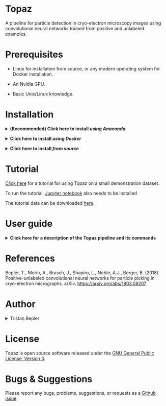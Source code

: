 # Topaz
A pipeline for particle detection in cryo-electron microscopy images using convolutional neural networks trained from positive and unlabeled examples.

# Prerequisites

- Linux for installation from source, or any modern operating system for Docker installation.

- An Nvidia GPU.

- Basic Unix/Linux knowledge.

# Installation

**<details><summary> (Recommended) Click here to install *using Anaconda*</summary><p>**

If you do not have the Anaconda python distribution, [please install it following the instructions on their website](https://www.anaconda.com/download).

We strongly recommend installing Topaz into a separate conda environment. To create a conda environment for Topaz:
```
conda create -n topaz python=3.6 # or 2.7 if you prefer python 2
source activate topaz # this changes to the topaz conda environment, 'conda activate topaz' can be used with anaconda >= 4.4 if properly configured
# source deactivate # returns to the base conda environment
```
More information on conda environments can be found [here](https://conda.io/docs/user-guide/tasks/manage-environments.html).

## Install Topaz and its dependencies

__At the moment, prebuilt Topaz is only provided for 64-bit linux__

To install the precompiled Topaz package and its dependencies including pytorch:
```
conda install topaz -c tbepler -c soumith
```
This installs pytorch from the soumith channel. To install pytorch for cuda 8.0, you also need to install the 'cuda80' package:
```
conda install cuda80 -c soumith
```
or combined into a single command:
```
conda install topaz cuda80 -c tbepler -c soumith
```

</p></details>

**<details><summary>Click here to install *using Docker*</summary><p>**

**<details><summary>Do you have Docker installed? If not, *click here*</summary><p>**

## Linux/MacOS &nbsp;&nbsp; *(command line)*

Download and install Docker 1.21 or greater for [Linux](https://docs.docker.com/engine/installation/) or [MacOS](https://store.docker.com/editions/community/docker-ce-desktop-mac).

> Consider using a Docker 'convenience script' to install (search on your OS's Docker installation webpage).

Launch docker according to your Docker engine's instructions, typically ``docker start``.  

> **Note:** You must have sudo or root access to *install* Docker. If you do not wish to *run* Docker as sudo/root, you need to configure user groups as described here: https://docs.docker.com/install/linux/linux-postinstall/

## Windows &nbsp;&nbsp; *(GUI & command line)*

Download and install [Docker Toolbox for Windows](https://docs.docker.com/toolbox/toolbox_install_windows/). 

Launch Kitematic.

> If on first startup Kitematic displays a red error suggesting that you run using VirtualBox, do so.

> **Note:** [Docker Toolbox for MacOS](https://docs.docker.com/toolbox/toolbox_install_mac/) has not yet been tested.

## What is Docker?

[This tutorial explains why Docker is useful.](https://www.youtube.com/watch?v=YFl2mCHdv24)

</p></details>

<br/>

A Dockerfile is provided to build images with CUDA support. Build from the github repo:
```
docker build -t topaz https://github.com/tbepler/topaz.git
```

or download the source code and build from the source directory
```
git clone https://github.com/tbepler/topaz
cd topaz
docker build -t topaz .
```

</p></details>

**<details><summary>Click here to install *from source*</summary><p>**

_Recommended: install Topaz into a virtual Python environment_  
See https://conda.io/docs/user-guide/tasks/manage-environments.html or https://virtualenv.pypa.io/en/stable/ for setting one up.

#### Install the dependencies 

Tested with python 3.6 and 2.7

- pytorch (=0.2.0)
- torchvision (=0.1.9)
- pillow (>= 4.2.1)
- numpy (>= 1.11)
- pandas (>= 0.20.3) 
- scipy (>= 0.19.1)
- scikit-learn (>= 0.19.0)
- cython (>= 0.26)

Easy installation of dependencies
```
conda install numpy pandas scikit-learn cython
conda install -c soumith pytorch=0.2.0 torchvision
```
To install PyTorch for CUDA 8
```
conda install -c soumith pytorch=0.2.0 torchvision cuda80
```
For more info on installing pytorch see http://pytorch.org

#### Download the source code
```
git clone https://github.com/tbepler/topaz
```

#### Install Topaz

Move to the source code directory
```
cd topaz
```

Install Topaz into your Python path including the topaz command line interface
```
pip install .
```

To install for development use
```
pip install -e .
```

To only compile the cython files
```
python setup.py build_ext --inplace
```

</p></details>

# Tutorial

[Click here](tutorial/01_walkthrough.ipynb) for a tutorial for using Topaz on a small demonstration dataset.

To run the tutorial, [Jupyter notebook](http://jupyter.org/install) also needs to be installed

The tutorial data can be downloaded [here](http://bergerlab-downloads.csail.mit.edu/topaz/topaz-tutorial-data.tar.gz).

# User guide

**<details><summary>Click here for a description of the Topaz pipeline and its commands</summary><p>**

The command line interface is structured as a single entry command (topaz) with different steps defined as subcommands. A general usage guide is provided below with brief instructions for the most important subcommands in the particle picking pipeline.

To see a list of all subcommands with a brief description of each, run `topaz --help`

### Image preprocessing

#### Downsampling (topaz downsample)

It is recommened to downsample and normalize images prior to model training and prediction.

The downsample script uses the discrete Fourier transform to reduce the spacial resolution of images. It can be used as
```
topaz downsample --scale={downsampling factor} --output={output image path} {input image path} 
```
```
usage: topaz downsample [-h] [-s SCALE] [-o OUTPUT] [-v] file

positional arguments:
  file

optional arguments:
  -h, --help            show this help message and exit
  -s SCALE, --scale SCALE
                        downsampling factor (default: 4)
  -o OUTPUT, --output OUTPUT
                        output file
  -v, --verbose         print info
```

#### Normalization (topaz normalize)

The normalize script can then be used to normalize the images. This script fits a two component Gaussian mixture model with an additional scaling multiplier per image to capture carbon pixels and account for differences in exposure. The pixel values are then adjusted by dividing each image by its scaling factor and then subtracting the mean and dividing by the standard deviation of the dominant Gaussian mixture component. It can be used as
```
topaz normalize --destdir={directory to put normalized images} [list of image files]
```
```
usage: topaz normalize [-h] [-s SAMPLE] [--niters NITERS] [--seed SEED]
                       [-o DESTDIR] [-v]
                       files [files ...]

positional arguments:
  files

optional arguments:
  -h, --help            show this help message and exit
  -s SAMPLE, --sample SAMPLE
                        pixel sampling factor for model fit (default: 100)
  --niters NITERS       number of iterations to run for model fit (default:
                        200)
  --seed SEED           random seed for model initialization (default: 1)
  -o DESTDIR, --destdir DESTDIR
                        output directory
  -v, --verbose         verbose output
```

#### Single-step preprocessing (topaz preprocess)

Both downsampling and normalization can be performed in one step with the preprocess script.
```
topaz preprocess --scale={downsampling factor} --destdir={directory to put processed images} [list of image files]
```
```
usage: topaz preprocess [-h] [-s SCALE] [-t NUM_WORKERS]
                        [--pixel-sampling PIXEL_SAMPLING] [--niters NITERS]
                        [--seed SEED] -o DESTDIR [-v]
                        files [files ...]

positional arguments:
  files

optional arguments:
  -h, --help            show this help message and exit
  -s SCALE, --scale SCALE
                        rescaling factor for image downsampling (default: 4)
  -t NUM_WORKERS, --num-workers NUM_WORKERS
                        number of processes to use for parallel image
                        downsampling (default: 0)
  --pixel-sampling PIXEL_SAMPLING
                        pixel sampling factor for model fit (default: 100)
  --niters NITERS       number of iterations to run for model fit (default:
                        200)
  --seed SEED           random seed for model initialization (default: 1)
  -o DESTDIR, --destdir DESTDIR
                        output directory
  -v, --verbose         verbose output
```

### Model training 

#### File formats
The training script requires a file listing the image file paths and another listing the particle coordinates. Coordinates index images from the top left. These files should be tab delimited with headers as follows:

image file list
```
image_name	path
...

```

particle coordinates
```
image_name	x_coord	y_coord
...
```

#### Train region classifiers with labeled particles (topaz train)
Models are trained using the `topaz train` command.
```
usage: topaz train [-h] [--train-images TRAIN_IMAGES]
                   [--train-targets TRAIN_TARGETS] [--test-images TEST_IMAGES]
                   [--test-targets TEST_TARGETS] [-k K_FOLD] [--fold FOLD]
                   [--cross-validation-seed CROSS_VALIDATION_SEED]
                   [--radius RADIUS] [-m MODEL] [--units UNITS]
                   [--dropout DROPOUT] [--bn {on,off}] [--pooling POOLING]
                   [--unit-scaling UNIT_SCALING] [--ngf NGF]
                   [--method {PN,GE-KL,GE-binomial,PU}]
                   [--autoencoder AUTOENCODER] [--pi PI] [--slack SLACK]
                   [--l2 L2] [--learning-rate LEARNING_RATE] [--natural]
                   [--minibatch-size MINIBATCH_SIZE]
                   [--minibatch-balance MINIBATCH_BALANCE]
                   [--epoch-size EPOCH_SIZE] [--num-epochs NUM_EPOCHS]
                   [--num-workers NUM_WORKERS]
                   [--test-batch-size TEST_BATCH_SIZE] [-d DEVICE]
                   [--save-prefix SAVE_PREFIX] [--output OUTPUT] [--describe]

optional arguments:
  -h, --help            show this help message and exit
  --train-images TRAIN_IMAGES
                        path to file listing the training images
  --train-targets TRAIN_TARGETS
                        path to file listing the training particle coordinates
  --test-images TEST_IMAGES
                        path to file listing the test images, optional
  --test-targets TEST_TARGETS
                        path to file listing the testing particle coordinates,
                        optional
  -k K_FOLD, --k-fold K_FOLD
                        option to split the training set into K folds for
                        cross validation (default: not used)
  --fold FOLD           when using K-fold cross validation, sets which fold is
                        used as the heldout test set (default: 0)
  --cross-validation-seed CROSS_VALIDATION_SEED
                        random seed for partitioning data into folds (default:
                        42)
  --radius RADIUS       pixel radius around particle centers to consider
                        positive (default: 0)
  -m MODEL, --model MODEL
                        model type to fit (default: resnet8)
  --units UNITS         number of units model parameter (default: 32)
  --dropout DROPOUT     dropout rate model parameter(default: 0.0)
  --bn {on,off}         use batch norm in the model (default: on)
  --pooling POOLING     pooling method to use (default: none)
  --unit-scaling UNIT_SCALING
                        scale the number of units up by this factor every
                        layer (default: 1)
  --ngf NGF             scaled number of units per layer in generative model
                        if used (default: 32)
  --method {PN,GE-KL,GE-binomial,PU}
                        objective function to use for learning the region
                        classifier (default: GE-binomial)
  --autoencoder AUTOENCODER
                        option to augment method with autoencoder. weight on
                        reconstruction error (default: 0)
  --pi PI               parameter specifying fraction of data that is expected
                        to be positive
  --slack SLACK         weight on GE penalty (default: 10 x number of
                        particles for GE-KL, 1 for GE-binomial)
  --l2 L2               l2 regularizer on the model parameters (default: 0)
  --learning-rate LEARNING_RATE
                        learning rate for the optimizer (default: 0.001)
  --natural             sample unbiasedly from the data to form minibatches
                        rather than sampling particles and not particles at
                        ratio given by minibatch-balance parameter
  --minibatch-size MINIBATCH_SIZE
                        number of data points per minibatch (default: 256)
  --minibatch-balance MINIBATCH_BALANCE
                        fraction of minibatch that is positive data points
                        (default: 1/16)
  --epoch-size EPOCH_SIZE
                        number of parameter updates per epoch (default: 5000)
  --num-epochs NUM_EPOCHS
                        maximum number of training epochs (default: 10)
  --num-workers NUM_WORKERS
                        number of worker processes for data augmentation
                        (default: 0)
  --test-batch-size TEST_BATCH_SIZE
                        batch size for calculating test set statistics
                        (default: 1)
  -d DEVICE, --device DEVICE
                        which device to use, set to -1 to force CPU (default:
                        0)
  --save-prefix SAVE_PREFIX
                        path prefix to save trained models each epoch
  --output OUTPUT       destination to write the train/test curve
  --describe            only prints a description of the model, does not train
```

#### Model choices
Currently, there are several model architectures available for use as the region classifier
- resnet8 [receptive field = 75]
- conv127 [receptive field = 127]
- conv63 [receptive field = 63]
- conv31 [receptive field = 31]

ResNet8 gives a good balance of performance and receptive field size. Conv63 and Conv31 can be better choices when less complex models are needed.

The number of units in the base layer can be set with the --units flag. ResNet8 always doubles the number of units when the image is strided during processing. Conv31, Conv63, and Conv127 do not by default, but the --unit-scaling flag can be used to set a multiplicative factor on the number of units when striding occurs. 

The pooling scheme can be changed for the conv\* models. The default is not to perform any pooling, but max pooling and average pooling can be used by specifying "--pooling=max" or "--pooling=avg".

For a detailed layout of the architectures, use the --describe flag.

#### Training method, criteria, and parameters

##### Methods

The PN method option treats every coordinate not labeled as positive (y=1) as negative (y=0) and then optimizes the standard classification objective:
$$ \piE_{y=1}[L(g(x),1)] + (1-\pi)E_{y=0}[L(g(x),0)] $$
where $\pi$ is a parameter weighting the positives and negatives, $L$ is the misclassifiaction cost function, and $g(x)$ is the model output.

The GE-binomial method option instead treats coordinates not labeled as positive (y=1) as unlabeled (y=?) and then optimizes an objective including a generalized expectation criteria designed to work well with minibatch SGD.

The GE-KL method option instead treats coordinates not labeled as positive (y=1) as unlabeled (y=?) and then optimizes the objective:
$$ E_{y=1}[L(g(x),1)] + \lambdaKL(\pi, E_{y=?}[g(x)]) $$ 
where $\lambda$ is a slack parameter (--slack flag) that specifies how strongly to weight the KL divergence of the expecation of the classifier over the unlabeled data from $\pi$.

The PU method uses an objective function proposed by Kiryo et al. (2017) 

##### Radius
This sets how many pixels around each particle coordinate are treated as positive, acting as a form of data augmentation. These coordinates follow a distribution that results from which pixel was selected as the particle center when the data was labeled. The radius should be chosen to be large enough that it covers a reasonable region of pixels likely to have been selected but not so large that pixels outside of the particles are labeled as positives.


### Segmentation and particle extraction

#### Segmention (topaz segment, optional)
Images can be segmented using the `topaz segment` command with a trained model.
```
usage: topaz segment [-h] [-m MODEL] [-o DESTDIR] [-d DEVICE] [-v]
                     paths [paths ...]

positional arguments:
  paths                 paths to image files for processing

optional arguments:
  -h, --help            show this help message and exit
  -m MODEL, --model MODEL
                        path to trained classifier
  -o DESTDIR, --destdir DESTDIR
                        output directory
  -d DEVICE, --device DEVICE
                        which device to use, <0 corresponds to CPU (default:
                        GPU if available)
  -v, --verbose         verbose mode
```

#### Particle extraction (topaz extract)
Predicted particle coordinates can be extracted directly from saved segmented images (see above) or images can be segmented and particles extracted in one step given a trained model using the `topaz extract` command.
```
usage: topaz extract [-h] [-m MODEL] [-r RADIUS] [-t THRESHOLD]
                     [--assignment-radius ASSIGNMENT_RADIUS]
                     [--min-radius MIN_RADIUS] [--max-radius MAX_RADIUS]
                     [--step-radius STEP_RADIUS] [--num-workers NUM_WORKERS]
                     [--targets TARGETS] [--only-validate] [-d DEVICE]
                     [-o OUTPUT]
                     paths [paths ...]

positional arguments:
  paths                 paths to image files for processing

optional arguments:
  -h, --help            show this help message and exit
  -m MODEL, --model MODEL
                        path to trained subimage classifier, if no model is
                        supplied input images must already be segmented
  -r RADIUS, --radius RADIUS
                        radius of the regions to extract
  -t THRESHOLD, --threshold THRESHOLD
                        score quantile giving threshold at which to terminate
                        region extraction (default: 0.5)
  --assignment-radius ASSIGNMENT_RADIUS
                        maximum distance between prediction and labeled target
                        allowed for considering them a match (default: same as
                        extraction radius)
  --min-radius MIN_RADIUS
                        minimum radius for region extraction when tuning
                        radius parameter (default: 5)
  --max-radius MAX_RADIUS
                        maximum radius for region extraction when tuning
                        radius parameters (default: 100)
  --step-radius STEP_RADIUS
                        grid size when searching for optimal radius parameter
                        (default: 5)
  --num-workers NUM_WORKERS
                        number of processes to use for extracting in parallel,
                        0 uses main process (default: 0)
  --targets TARGETS     path to file specifying particle coordinates. used to
                        find extraction radius that maximizes the AUPRC
  --only-validate       flag indicating to only calculate validation metrics.
                        does not report full prediction list
  -d DEVICE, --device DEVICE
                        which device to use, <0 corresponds to CPU
  -o OUTPUT, --output OUTPUT
                        file path to write
```

This script uses the non maxima suppression algorithm to greedily select particle coordinates and remove nearby coordinates from the candidates list. Two additional parameters are involved in this process.
- radius: coordinates within this parameter of selected coordinates are removed from the candidates list
- threshold: specifies the score quantile below which extraction stops

The radius parameter can be tuned automatically given a set of known particle coordinates by finding the radius which maximizes the average precision score. In this case, predicted coordinates must be assigned to target coordinates which requires an additional distance threshold (--assignment-radius). 

#### Choosing a final particle list threshold (topaz precision_recall_curve)
Particles extracted using Topaz still have scores associated with them and a final particle list should be determined by choosing particles above some score threshold. The `topaz precision_recall_curve` command can facilitate this by reporting the precision-recall curve for a list of predicted particle coordinates and a list of known target coordinates. A threshold can then be chosen to optimize the F1 score or for specific recall/precision levels on a heldout set of micrographs.
```
usage: topaz precision_recall_curve [-h] [--predicted PREDICTED]
                                    [--targets TARGETS] -r ASSIGNMENT_RADIUS

optional arguments:
  -h, --help            show this help message and exit
  --predicted PREDICTED
                        path to file containing predicted particle coordinates
                        with scores
  --targets TARGETS     path to file specifying target particle coordinates
  -r ASSIGNMENT_RADIUS, --assignment-radius ASSIGNMENT_RADIUS
                        maximum distance between prediction and labeled target
                        allowed for considering them a match
```

</p></details>

# References

Bepler, T., Morin, A., Brasch, J., Shapiro, L., Noble, A.J., Berger, B. (2018). Positive-unlabeled convolutional neural networks for particle picking in cryo-electron micrographs. arXiv. https://arxiv.org/abs/1803.08207

# Author

<details><summary>Tristan Bepler</summary><p>

  <img src="https://scontent-lga3-1.xx.fbcdn.net/v/t1.0-1/c31.94.389.389/s100x100/9756_10151396630122455_1428574906_n.jpg?_nc_cat=101&oh=a23c14188564ec224551309f838e05e2&oe=5C5518FF" width="120">
  
</p></details>

# License

Topaz is open source software released under the [GNU General Public License, Version 3](https://github.com/tbepler/topaz/blob/master/LICENSE).

# Bugs & Suggestions

Please report any bugs, problems, suggestions, or requests as a [Github issue](https://github.com/tbepler/topaz/issues).
